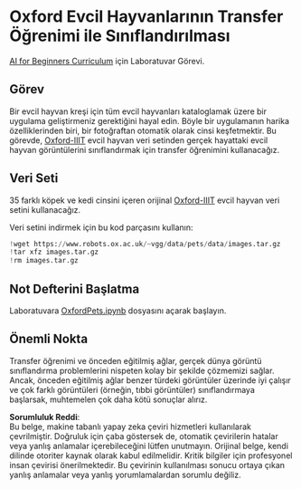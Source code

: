 # Oxford Evcil Hayvanlarının Transfer Öğrenimi ile Sınıflandırılması

[AI for Beginners Curriculum](https://github.com/microsoft/ai-for-beginners) için Laboratuvar Görevi.

## Görev

Bir evcil hayvan kreşi için tüm evcil hayvanları kataloglamak üzere bir uygulama geliştirmeniz gerektiğini hayal edin. Böyle bir uygulamanın harika özelliklerinden biri, bir fotoğraftan otomatik olarak cinsi keşfetmektir. Bu görevde, [Oxford-IIIT](https://www.robots.ox.ac.uk/~vgg/data/pets/) evcil hayvan veri setinden gerçek hayattaki evcil hayvan görüntülerini sınıflandırmak için transfer öğrenimini kullanacağız.

## Veri Seti

35 farklı köpek ve kedi cinsini içeren orijinal [Oxford-IIIT](https://www.robots.ox.ac.uk/~vgg/data/pets/) evcil hayvan veri setini kullanacağız.

Veri setini indirmek için bu kod parçasını kullanın:

```python
!wget https://www.robots.ox.ac.uk/~vgg/data/pets/data/images.tar.gz
!tar xfz images.tar.gz
!rm images.tar.gz
```

## Not Defterini Başlatma

Laboratuvara [OxfordPets.ipynb](../../../../../../lessons/4-ComputerVision/08-TransferLearning/lab/OxfordPets.ipynb) dosyasını açarak başlayın.

## Önemli Nokta

Transfer öğrenimi ve önceden eğitilmiş ağlar, gerçek dünya görüntü sınıflandırma problemlerini nispeten kolay bir şekilde çözmemizi sağlar. Ancak, önceden eğitilmiş ağlar benzer türdeki görüntüler üzerinde iyi çalışır ve çok farklı görüntüleri (örneğin, tıbbi görüntüler) sınıflandırmaya başlarsak, muhtemelen çok daha kötü sonuçlar alırız.

**Sorumluluk Reddi**:  
Bu belge, makine tabanlı yapay zeka çeviri hizmetleri kullanılarak çevrilmiştir. Doğruluk için çaba göstersek de, otomatik çevirilerin hatalar veya yanlış anlamalar içerebileceğini lütfen unutmayın. Orijinal belge, kendi dilinde otoriter kaynak olarak kabul edilmelidir. Kritik bilgiler için profesyonel insan çevirisi önerilmektedir. Bu çevirinin kullanılması sonucu ortaya çıkan yanlış anlamalar veya yanlış yorumlamalardan sorumlu değiliz.